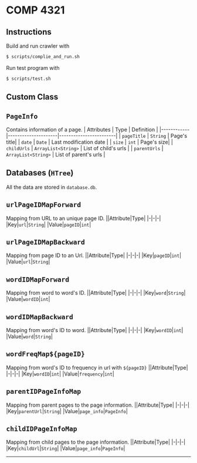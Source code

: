 # COMP 4321

## Instructions

Build and run crawler with

```bash
$ scripts/complie_and_run.sh
```

Run test program with

```bash
$ scripts/test.sh
```

## Custom Class

## `PageInfo`

Contains information of a page.
| Attributes | Type | Definition |
|------------|---------------------|------------------------|
| `pageTitle` | `String` | Page's title|
| `date` | `Date` | Last modification date |
| `size` | `int` | Page's size|
| `childUrls` | `ArrayList<String>` | List of child's urls |
| `parentUrls` | `ArrayList<String>` | List of parent's urls |

## Databases (`HTree`)

All the data are stored in `database.db`.

## `urlPageIDMapForward`

Mapping from URL to an unique page ID.
||Attribute|Type|
|-|-|-|
|Key|`url`|`String`|
|Value|`pageID`|`int`|

## `urlPageIDMapBackward`

Mapping from page ID to an Url.
||Attribute|Type|
|-|-|-|
|Key|`pageID`|`int`|
|Value|`url`|`String`|

## `wordIDMapForward`

Mapping from word to word's ID.
||Attribute|Type|
|-|-|-|
|Key|`word`|`String`|
|Value|`wordID`|`int`|

## `wordIDMapBackward`

Mapping from word's ID to word.
||Attribute|Type|
|-|-|-|
|Key|`wordID`|`int`|
|Value|`word`|`String`|

## `wordFreqMap${pageID}`

Mapping from word's ID to frequency in url with `${pageID}`
||Attribute|Type|
|-|-|-|
|Key|`wordID`|`int`|
|Value|`frequency`|`int`|

## `parentIDPageInfoMap`

Mapping from parent pages to the page information.
||Attribute|Type|
|-|-|-|
|Key|`parentUrl`|`String`|
|Value|`page_info`|`PageInfo`|

## `childIDPageInfoMap`

Mapping from child pages to the page information.
||Attribute|Type|
|-|-|-|
|Key|`childUrl`|`String`|
|Value|`page_info`|`PageInfo`|

---
